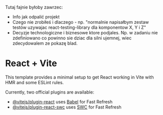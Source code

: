 Tutaj fajnie byłoby zawrzec:
- Info jak odpalić projekt
- Czego nie zrobiłeś i dlaczego - np. "normalnie napisałbym zestaw testów uzywajac react-testing-library dla komponentow X, Y i Z"
- Decyzje technologiczne i biznesowe ktore podjales. Np. w zadaniu nie zdefiniowano co powinno sie dziac dla silni ujemnej, wiec zdecydowalem ze pokazę blad.

# React + Vite

This template provides a minimal setup to get React working in Vite with HMR and some ESLint rules.

Currently, two official plugins are available:

- [@vitejs/plugin-react](https://github.com/vitejs/vite-plugin-react/blob/main/packages/plugin-react/README.md) uses [Babel](https://babeljs.io/) for Fast Refresh
- [@vitejs/plugin-react-swc](https://github.com/vitejs/vite-plugin-react-swc) uses [SWC](https://swc.rs/) for Fast Refresh
